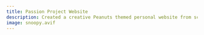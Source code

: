 ```yaml
---
title: Passion Project Website
description: Created a creative Peanuts themed personal website from scratch. 
image: snoopy.avif
---
```


